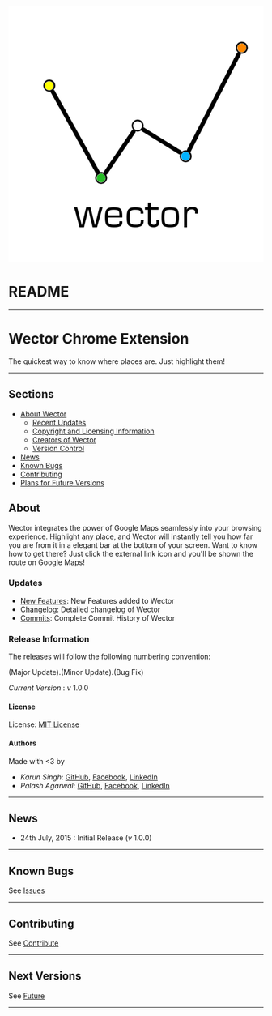 
![Wector Logo](https://github.com/khaaliDimaag/Wector/blob/master/landing/static/FullResLogo.png)

# README

***

# **Wector Chrome Extension** 

The quickest way to know where places are. Just highlight them!

***

## Sections 
* [About Wector](#about) 
	* [Recent Updates](#updates)
	* [Copyright and Licensing Information](#license)
	* [Creators of Wector](#authors)
	* [Version Control](#release-information)
* [News](#news)
* [Known Bugs](#known-bugs "Resolved and unresolved")
* [Contributing](#contributing)
* [Plans for Future Versions](#next-versions "Suggest something!")


## About  

Wector integrates the power of Google Maps seamlessly into your browsing experience. Highlight any place, and Wector will instantly tell you how far you are from it in a elegant bar at the bottom of your screen. Want to know how to get there? Just click the external link icon and you'll be shown the route on Google Maps!

### Updates

- [New Features](https://github.com/khaaliDimaag/Wector/blob/master/mkdwn/CHANGE.md "Changelog for Users"): New Features added to Wector
- [Changelog](https://github.com/khaaliDimaag/Wector/blob/master/mkdwn/CHANGELOG.md "Complete Changelog"): Detailed changelog of Wector
- [Commits](https://github.com/khaaliDimaag/Wector/commits "Commit History"): Complete Commit History of Wector

### Release Information

The releases will follow the following numbering convention:

\(Major Update\).\(Minor Update\).\(Bug Fix\)

_Current Version_ : _v_ 1.0.0

#### License 

License: [MIT License](https://github.com/khaaliDimaag/Wector/blob/master/mkdwn/LICENSE.md "View License")

#### Authors 

Made with <3 by

- _Karun Singh_: [GitHub](https://github.com/karunsingh), [Facebook](https://facebook.com/karun1710), [LinkedIn](https://www.linkedin.com/in/karun17)
- _Palash Agarwal_: [GitHub](https://github.com/palash96rox), [Facebook](https://www.facebook.com/palash.96), [LinkedIn](https://www.linkedin.com/in/palash27a)

* * *

## News 
- 24th July, 2015 : Initial Release \(_v_ 1.0.0\)

* * *

## Known Bugs  
See [Issues](https://github.com/khaaliDimaag/Wector/blob/master/mkdwn/ISSUES.md "Known solved and unsolved issues")

* * *

## Contributing
See [Contribute](https://github.com/khaaliDimaag/Wector/blob/master/mkdwn/CONTRIBUTE.md "Contribute to our project")

* * *

## Next Versions  
See [Future](https://github.com/khaaliDimaag/Wector/blob/master/mkdwn/FUTURE.md "Plans for future versions")

* * * 
